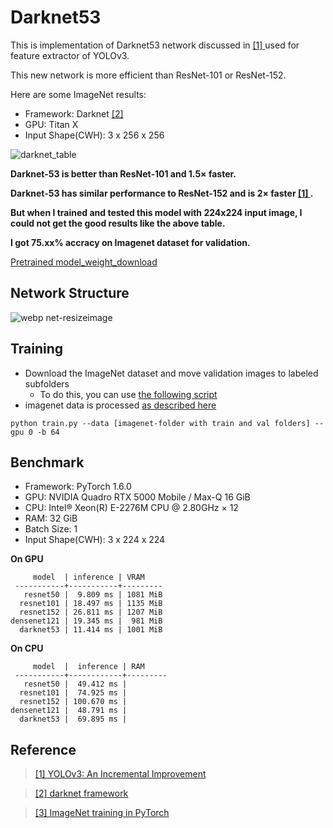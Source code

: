 # Darknet53

This is implementation of Darknet53 network discussed in [ [1] ](https://pjreddie.com/media/files/papers/YOLOv3.pdf) used for feature extractor of YOLOv3.

This new network is more efficient than ResNet-101 or ResNet-152.

Here are some ImageNet results:

- Framework: Darknet [ [2] ](https://github.com/pjreddie/darknet)
- GPU: Titan X
- Input Shape(CWH): 3 x 256 x 256 

![darknet_table](https://user-images.githubusercontent.com/35001605/53488653-4b288280-3ad2-11e9-9aba-f14cbfc65c0c.PNG)


**Darknet-53 is better than ResNet-101 and 1.5× faster.**

**Darknet-53 has similar performance to ResNet-152 and is 2× faster [ [1] ](https://pjreddie.com/media/files/papers/YOLOv3.pdf).** 


**But when I trained and tested this model with 224x224 input image, I could not get the good results like the above table.**

**I got 75.xx% accracy on Imagenet dataset for validation.**

[Pretrained model_weight_download](https://drive.google.com/open?id=1keZwVIfcWmxfTiswzOKUwkUz2xjvTvfm)


## Network Structure

![webp net-resizeimage](https://user-images.githubusercontent.com/35001605/53487913-2df2b480-3ad0-11e9-9788-b2feab624786.png)


## Training

- Download the ImageNet dataset and move validation images to labeled subfolders
    - To do this, you can use [the following script](https://raw.githubusercontent.com/soumith/imagenetloader.torch/master/valprep.sh)
- imagenet data is processed [as described here](https://github.com/facebook/fb.resnet.torch/blob/master/INSTALL.md#download-the-imagenet-dataset)

```
python train.py --data [imagenet-folder with train and val folders] --gpu 0 -b 64
```

## Benchmark
- Framework: PyTorch 1.6.0
- GPU: NVIDIA Quadro RTX 5000 Mobile / Max-Q 16 GiB
- CPU: Intel® Xeon(R) E-2276M CPU @ 2.80GHz × 12
- RAM: 32 GiB
- Batch Size: 1
- Input Shape(CWH): 3 x 224 x 224 

**On GPU**
```
     model  | inference | VRAM
 -----------+-----------+---------
   resnet50 |  9.809 ms | 1081 MiB
  resnet101 | 18.497 ms | 1135 MiB
  resnet152 | 26.811 ms | 1207 MiB
densenet121 | 19.345 ms |  981 MiB
  darknet53 | 11.414 ms | 1001 MiB
```

**On CPU**
```
     model  |  inference | RAM
 -----------+------------+---------
   resnet50 |  49.412 ms |
  resnet101 |  74.925 ms |
  resnet152 | 100.670 ms |
densenet121 |  48.791 ms |
  darknet53 |  69.895 ms |
```

## Reference
>[ [1] YOLOv3: An Incremental Improvement ](https://pjreddie.com/media/files/papers/YOLOv3.pdf)

>[ [2] darknet framework ](https://github.com/pjreddie/darknet)

>[ [3] ImageNet training in PyTorch](https://github.com/pytorch/examples/tree/master/imagenet)
